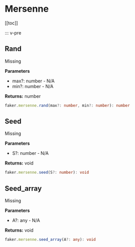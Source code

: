 # Mersenne

<!-- This file is automatically generated. -->
<!-- Run 'pnpm run typedoc' to update -->

[[toc]]

::: v-pre

## Rand

Missing

**Parameters**

- max?: number - N/A
- min?: number - N/A

**Returns:** number

```ts
faker.mersenne.rand(max?: number, min?: number): number
```

## Seed

Missing

**Parameters**

- S?: number - N/A

**Returns:** void

```ts
faker.mersenne.seed(S?: number): void
```

## Seed_array

Missing

**Parameters**

- A?: any - N/A

**Returns:** void

```ts
faker.mersenne.seed_array(A?: any): void
```
